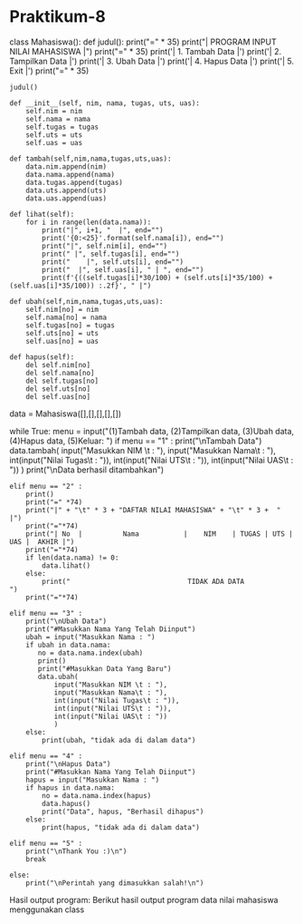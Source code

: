 # Praktikum-8
class Mahasiswa():
    def judul():
        print("=" * 35)
        print("|  PROGRAM INPUT NILAI MAHASISWA  |")
        print("=" * 35)
        print('| 1. Tambah Data                  |')
        print('| 2. Tampilkan Data               |')
        print('| 3. Ubah Data                    |')
        print('| 4. Hapus Data                   |')
        print('| 5. Exit                         |')
        print("=" * 35)
    
    judul()

    def __init__(self, nim, nama, tugas, uts, uas):
        self.nim = nim
        self.nama = nama
        self.tugas = tugas
        self.uts = uts
        self.uas = uas

    def tambah(self,nim,nama,tugas,uts,uas):
        data.nim.append(nim)
        data.nama.append(nama)
        data.tugas.append(tugas)
        data.uts.append(uts)
        data.uas.append(uas)

    def lihat(self):
        for i in range(len(data.nama)):
            print("|", i+1, "  |", end="")
            print('{0:<25}'.format(self.nama[i]), end="")
            print("|", self.nim[i], end="")
            print(" |", self.tugas[i], end="")
            print("    |", self.uts[i], end="")
            print("  |", self.uas[i], " | ", end="")
            print(f'{((self.tugas[i]*30/100) + (self.uts[i]*35/100) + (self.uas[i]*35/100)) :.2f}', " |")

    def ubah(self,nim,nama,tugas,uts,uas):
        self.nim[no] = nim
        self.nama[no] = nama
        self.tugas[no] = tugas
        self.uts[no] = uts
        self.uas[no] = uas

    def hapus(self):
        del self.nim[no]
        del self.nama[no]
        del self.tugas[no]
        del self.uts[no]
        del self.uas[no]

data = Mahasiswa([],[],[],[],[])

while True:
    menu = input("(1)Tambah data, (2)Tampilkan data, (3)Ubah data, (4)Hapus data, (5)Keluar: ")
    if menu == "1" :
       print("\nTambah Data")
       data.tambah(
           input("Masukkan NIM \t : "), 
           input("Masukkan Nama\t : "), 
           int(input("Nilai Tugas\t : ")), 
           int(input("Nilai UTS\t : ")), 
           int(input("Nilai UAS\t : "))
           )
       print("\nData berhasil ditambahkan")

    elif menu == "2" :
        print()
        print("=" *74)
        print("|" + "\t" * 3 + "DAFTAR NILAI MAHASISWA" + "\t" * 3 +  "         |")
        print("="*74)
        print("| No  |          Nama           |    NIM    | TUGAS | UTS | UAS |  AKHIR |")
        print("="*74)
        if len(data.nama) != 0:
            data.lihat()
        else:
            print("                             TIDAK ADA DATA                           ")
        print("="*74)

    elif menu == "3" :
        print("\nUbah Data")
        print("#Masukkan Nama Yang Telah Diinput")
        ubah = input("Masukkan Nama : ")
        if ubah in data.nama:
           no = data.nama.index(ubah)
           print()
           print("#Masukkan Data Yang Baru")
           data.ubah(
               input("Masukkan NIM \t : "), 
               input("Masukkan Nama\t : "), 
               int(input("Nilai Tugas\t : ")), 
               int(input("Nilai UTS\t : ")), 
               int(input("Nilai UAS\t : "))
               )
        else:
            print(ubah, "tidak ada di dalam data")

    elif menu == "4" :
        print("\nHapus Data")
        print("#Masukkan Nama Yang Telah Diinput")
        hapus = input("Masukkan Nama : ")
        if hapus in data.nama:
            no = data.nama.index(hapus)
            data.hapus()
            print("Data", hapus, "Berhasil dihapus")
        else:
            print(hapus, "tidak ada di dalam data")

    elif menu == "5" :
        print("\nThank You :)\n")
        break

    else:
        print("\nPerintah yang dimasukkan salah!\n")
Hasil output program:
Berikut hasil output program data nilai mahasiswa menggunakan class

